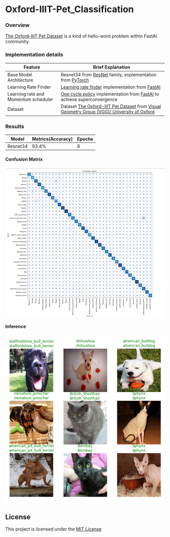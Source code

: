   

# Oxford-IIIT-Pet_Classification

  
  

### Overview

[The Oxford-IIIT Pet Dataset](https://www.robots.ox.ac.uk/~vgg/data/pets/) is a kind of hello-word problem within FastAI community.



  

### Implementation details

| Feature | Brief Explanation |
| ------ | ------ |
| Base Model Architecture | Resnet34 from [ResNet](https://arxiv.org/abs/1512.03385) family, implementation from [PyTorch](https://pytorch.org/) |
| Learning Rate Finder | [Learning rate finder](https://arxiv.org/abs/1506.01186) implementation from [FastAI](https://www.fast.ai/) |
| Learning rate and Momentum scheduler| [One cycle policy](https://arxiv.org/abs/1803.09820) implementation from [FastAI](https://www.fast.ai/) to achieve superconvergence |
| Dataset | Dataset [The Oxford-IIIT Pet Dataset](https://www.robots.ox.ac.uk/~vgg/data/pets/) from [Visual Geometry Group (VGG)/ University of Oxford](https://www.robots.ox.ac.uk/~vgg/) |

  

  

### Results

| Model | Metrics(Accuracy) | Epochs |
| ------ | ------ | ------ |
| Resnet34 | 93.4% | 8 |


#### Confusion Matrix

![Alt text](https://github.com/gurucharanmk/Oxford-IIIT-Pet_Classification/blob/main/images/confusion_matrix.png )

  

#### Inference

![Alt text](https://github.com/gurucharanmk/Oxford-IIIT-Pet_Classification/blob/main/images/results.png )

  

## License

This project is licensed under the [MIT License](https://github.com/gurucharanmk/Oxford-IIIT-Pet_Classification/blob/main/LICENSE)
